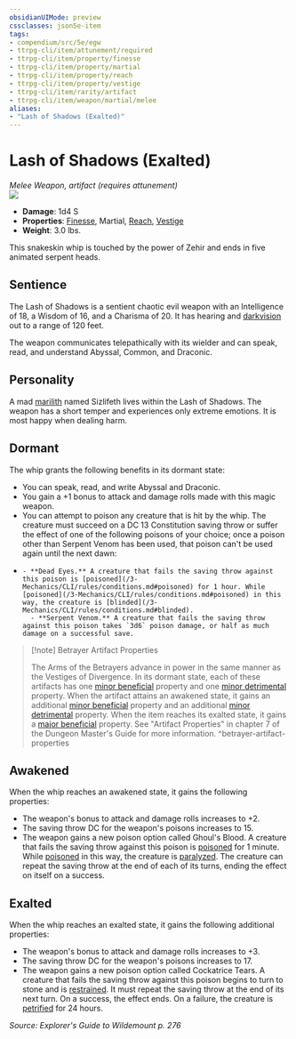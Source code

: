 ```yaml
---
obsidianUIMode: preview
cssclasses: json5e-item
tags:
- compendium/src/5e/egw
- ttrpg-cli/item/attunement/required
- ttrpg-cli/item/property/finesse
- ttrpg-cli/item/property/martial
- ttrpg-cli/item/property/reach
- ttrpg-cli/item/property/vestige
- ttrpg-cli/item/rarity/artifact
- ttrpg-cli/item/weapon/martial/melee
aliases: 
- "Lash of Shadows (Exalted)"
---
```

# Lash of Shadows (Exalted)
*Melee Weapon, artifact (requires attunement)*  
![](/3-Mechanics/CLI/items/img/lash-of-shadows.webp#right)  

- **Damage**: 1d4 S
- **Properties**: [Finesse](/3-Mechanics/CLI/rules/item-properties.md#Finesse), Martial, [Reach](/3-Mechanics/CLI/rules/item-properties.md#Reach), [Vestige](/3-Mechanics/CLI/rules/item-properties.md#Vestige)
- **Weight**: 3.0 lbs.

This snakeskin whip is touched by the power of Zehir and ends in five animated serpent heads.

## Sentience

The Lash of Shadows is a sentient chaotic evil weapon with an Intelligence of 18, a Wisdom of 16, and a Charisma of 20. It has hearing and [darkvision](/3-Mechanics/CLI/rules/senses.md#darkvision) out to a range of 120 feet.

The weapon communicates telepathically with its wielder and can speak, read, and understand Abyssal, Common, and Draconic.

## Personality

A mad [marilith](/3-Mechanics/CLI/bestiary/fiend/marilith.md) named Sizlifeth lives within the Lash of Shadows. The weapon has a short temper and experiences only extreme emotions. It is most happy when dealing harm.

## Dormant

The whip grants the following benefits in its dormant state:

- You can speak, read, and write Abyssal and Draconic.  
- You gain a +1 bonus to attack and damage rolls made with this magic weapon.  
- You can attempt to poison any creature that is hit by the whip. The creature must succeed on a DC 13 Constitution saving throw or suffer the effect of one of the following poisons of your choice; once a poison other than Serpent Venom has been used, that poison can't be used again until the next dawn:  
-     - **Dead Eyes.** A creature that fails the saving throw against this poison is [poisoned](/3-Mechanics/CLI/rules/conditions.md#poisoned) for 1 hour. While [poisoned](/3-Mechanics/CLI/rules/conditions.md#poisoned) in this way, the creature is [blinded](/3-Mechanics/CLI/rules/conditions.md#blinded).    
        - **Serpent Venom.** A creature that fails the saving throw against this poison takes `3d6` poison damage, or half as much damage on a successful save.    

> [!note] Betrayer Artifact Properties
> 
> The Arms of the Betrayers advance in power in the same manner as the Vestiges of Divergence. In its dormant state, each of these artifacts has one [minor beneficial](/3-Mechanics/CLI/tables/artifact-properties-minor-beneficial-properties.md) property and one [minor detrimental](/3-Mechanics/CLI/tables/artifact-properties-minor-detrimental-properties.md) property. When the artifact attains an awakened state, it gains an additional [minor beneficial](/3-Mechanics/CLI/tables/artifact-properties-minor-beneficial-properties.md) property and an additional [minor detrimental](/3-Mechanics/CLI/tables/artifact-properties-minor-detrimental-properties.md) property. When the item reaches its exalted state, it gains a [major beneficial](/3-Mechanics/CLI/tables/artifact-properties-major-beneficial-properties.md) property. See "Artifact Properties" in chapter 7 of the Dungeon Master's Guide for more information.
^betrayer-artifact-properties

## Awakened

When the whip reaches an awakened state, it gains the following properties:

- The weapon's bonus to attack and damage rolls increases to +2.  
- The saving throw DC for the weapon's poisons increases to 15.  
- The weapon gains a new poison option called Ghoul's Blood. A creature that fails the saving throw against this poison is [poisoned](/3-Mechanics/CLI/rules/conditions.md#poisoned) for 1 minute. While [poisoned](/3-Mechanics/CLI/rules/conditions.md#poisoned) in this way, the creature is [paralyzed](/3-Mechanics/CLI/rules/conditions.md#paralyzed). The creature can repeat the saving throw at the end of each of its turns, ending the effect on itself on a success.  

## Exalted

When the whip reaches an exalted state, it gains the following additional properties:

- The weapon's bonus to attack and damage rolls increases to +3.  
- The saving throw DC for the weapon's poisons increases to 17.  
- The weapon gains a new poison option called Cockatrice Tears. A creature that fails the saving throw against this poison begins to turn to stone and is [restrained](/3-Mechanics/CLI/rules/conditions.md#restrained). It must repeat the saving throw at the end of its next turn. On a success, the effect ends. On a failure, the creature is [petrified](/3-Mechanics/CLI/rules/conditions.md#petrified) for 24 hours.  

*Source: Explorer's Guide to Wildemount p. 276*